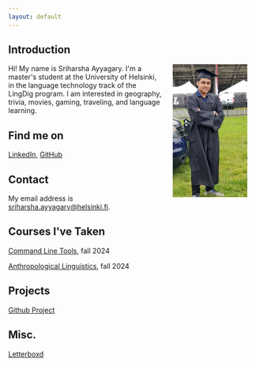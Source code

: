 ```yaml
---
layout: default
---
```


## Introduction

<img src="assets/images/me.jpg" alt="Photo" hspace="20" width="30%" align="right"/>Hi! My name is Sriharsha Ayyagary. I'm a master's student at the University of Helsinki, in the language technology track of the LingDig program. I am interested in geography, trivia, movies, gaming, traveling, and language learning. 

## Find me on

[LinkedIn](https://www.linkedin.com/in/sriharsha-ayyagary-090103b), [GitHub](https://github.com/sriharshaahelsinki)

## Contact

My email address is sriharsha.ayyagary@helsinki.fi. 

## Courses I've Taken

[Command Line Tools](https://studies.helsinki.fi/courses/course-implementation/hy-opt-cur-2425-261401a1-c550-4436-91b9-7edf4a1a3b57/KIK-LG221), fall 2024

[Anthropological Linguistics](https://studies.helsinki.fi/courses/course-implementation/hy-opt-cur-2425-7243d4c7-b350-45af-a4b1-6ea9a041b1a5/KIM-KY338), fall 2024

## Projects
[Github Project](https://github.com/sriharshaahelsinki/cmdline-course)
## Misc. 

[Letterboxd](https://letterboxd.com/blaze20k/) 

